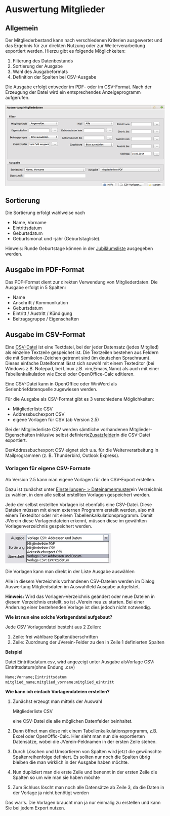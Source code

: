 # Auswertung Mitglieder

## Allgemein

Der Mitgliederbestand kann nach verschiedenen Kriterien ausgewertet und das Ergebnis für zur direkten Nutzung oder zur Weiterverarbeitung exportiert werden. Hierzu gibt es folgende Möglichkeiten:

1. Filterung des Datenbestands
2. Sortierung der Ausgabe
3. Wahl des Ausgabeformats
4. Definition der Spalten bei CSV-Ausgabe

Die Ausgabe erfolgt entweder im PDF- oder im CSV-Format. Nach der Erzeugung der Datei wird ein entsprechendes Anzeigeprogramm aufgerufen.

![](../../assets/Auswertung.png)

## Sortierung

Die Sortierung erfolgt wahlweise nach

* Name, Vorname
* Eintrittsdatum
* Geburtsdatum
* Geburtsmonat und -jahr \(Geburtstagliste\).

Hinweis: Runde Geburtstage können in der [Jubiläumsliste](jubilaumsliste.md) ausgegeben werden.

## Ausgabe im PDF-Format

Das PDF-Format dient zur direkten Verwendung von Mitgliederdaten. Die Ausgabe erfolgt in 5 Spalten:

* Name
* Anschrift / Kommunikation
* Geburtsdatum
* Eintritt / Austritt / Kündigung
* Beitragsgruppe / Eigenschaften

## Ausgabe im CSV-Format

Eine [CSV-Datei](http://de.wikipedia.org/wiki/CSV_%28Dateiformat%29) ist eine Textdatei, bei der jeder Datensatz \(jedes Mitglied\) als einzelne Textzeile gespeichet ist. Die Textzeilen bestehen aus Feldern die mit Semikolon-Zeichen getrennt sind \(im deutschen Sprachraum\). Dieses einfache Dateiformat lässt sich sowohl mit einem Texteditor \(bei Windows z.B. Notepad, bei Linux z.B. vim,Emacs,Nano\) als auch mit einer Tabellenkalkulation wie Excel oder OpenOffice-Calc editieren.

Eine CSV-Datei kann in OpenOffice oder WinWord als Serienbriefdatenquelle zugewiesen werden.

Für die Ausgabe als CSV-Format gibt es 3 verschiedene Möglichkeiten:

* Mitgliederliste CSV
* Addressbuchexport CSV
* eigene Vorlagen für CSV \(ab Version 2.5\)

Bei der Mitgliederliste CSV werden sämtliche vorhandenen Mitglieder-Eigenschaften inklusive selbst definierte[Zusatzfelder](../administration/felddefinition)in die CSV-Datei exportiert.

DerAddressbuchexport CSV eignet sich u.a. für die Weiterverarbeitung in Mailprogrammen \(z. B. Thunderbird, Outlook Express\).

### Vorlagen für eigene CSV-Formate

Ab Version 2.5 kann man eigene Vorlagen für den CSV-Export erstellen.

Dazu ist zunächst unter [Einstellungen- &gt; Dateinamenmuster](../administration/einstellungen#Dateinamenmuster)ein Verzeichnis zu wählen, in dem alle selbst erstellten Vorlagen gespeichert werden.

Jede der selbst erstellten Vorlagen ist ebenfalls eine CSV-Datei. Diese Dateien müssen mit einem externen Programm erstellt werden, also mit einem Texteditor oder mit einem Tabellenkalkulationsprogramm. Damit JVerein diese Vorlagendateien erkennt, müssen diese im gewählten Vorlagenverzeichnis gespeichert werden.

![](../../assets/VorlagenCSVAuswahl.jpg)

Die Vorlagen kann man direkt in der Liste Ausgabe auswählen

Alle in diesem Verzeichnis vorhandenen CSV-Dateien werden im Dialog Auswertung Mitgliedsdaten im Auswahlfeld Ausgabe aufgelistet.

**Hinweis:** Wird das Vorlagen-Verzeichnis geändert oder neue Dateien in diesem Verzeichnis erstellt, so ist JVerein neu zu starten. Bei einer Änderung einer bestehenden Vorlage ist dies jedoch nicht notwendig.

**Wie ist nun eine solche Vorlagendatei aufgebaut?**

Jede CSV Vorlagendatei besteht aus 2 Zeilen:

1. Zeile: frei wählbare Spaltenüberschriften
2. Zeile: Zuordnung der JVerein-Felder zu den in Zeile 1 definierten Spalten

**Beispiel**

Datei Eintrittsdatum.csv, wird angezeigt unter Ausgabe alsVorlage CSV: Eintrittsdatum\(ohne Endung .csv\)

```text
Name;Vorname;Eintrittsdatum
mitglied_name;mitglied_vorname;mitglied_eintritt
```

**Wie kann ich einfach Vorlagendateien erstellen?**

1. Zunächst erzeugt man mittels der Auswahl

   Mitgliederliste CSV

   eine CSV-Datei die alle möglichen Datenfelder beinhaltet.

2. Dann öffnet man diese mit einem Tabellenkalkulationsprogramm, z.B. Excel oder OpenOffic-Calc. Hier sieht man nun die exportierten Datensätze, wobei die JVerein-Feldnamen in der ersten Zeile stehen.
3. Durch Löschen und Umsortieren von Spalten wird jetzt die gewünschte Spaltenreihenfolge definiert. Es sollten nur noch die Spalten übrig bleiben die man wirklich in der Ausgabe haben möchte.
4. Nun dupliziert man die erste Zeile und benennt in der ersten Zeile die Spalten so um wie man sie haben möchte
5. Zum Schluss löscht man noch alle Datensätze ab Zeile 3, da die Daten in der Vorlage ja nicht benötigt werden

Das war's. Die Vorlagen braucht man ja nur einmalig zu erstellen und kann Sie bei jedem Export nutzen.

